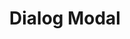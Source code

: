 ---
filename: dialog-modal
title: Dialog Modal
alpha: true
sources:
  - title: HTML
    url: https://github.com/frend/frend.co/blob/gh-pages/_components/dialog-modal/dialog-modal.html
  - title: CSS
    url: https://github.com/frend/frend.co/blob/gh-pages/_components/dialog-modal/dialog-modal.css
  - title: JS
    url: https://github.com/frend/frend.co/blob/gh-pages/_components/dialog-modal/dialog-modal.js
links:
  - title: WAI ARIA Authoring Practices - Dialog Modal
    url: https://www.w3.org/TR/wai-aria-practices/#dialog_modal
---